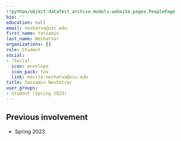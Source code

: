 ```yaml
---
!!python/object:datafest_archive.models.website.pages.PeoplePage
bio: ''
education: null
email: neshatva@usc.edu
first_name: Yassamin
last_name: Neshatvar
organizations: []
role: Student
social:
- !Social
  icon: envelope
  icon_pack: fas
  link: mailto:neshatva@usc.edu
title: Yassamin Neshatvar
user_groups:
- Student (Spring 2023)
---
```



## Previous involvement

* Spring 2023


